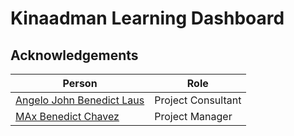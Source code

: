 # Kinaadman Learning Dashboard

## Acknowledgements

| Person                                           | Role               |
| ------------------------------------------------ | ------------------ |
| [Angelo John Benedict Laus](github.com/gelolaus) | Project Consultant |
| [MAx Benedict Chavez](github.com/gelolaus)       | Project Manager    |
